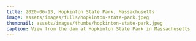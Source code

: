 ```yaml
---
title: 2020-06-13, Hopkinton State Park, Massachusetts
image: assets/images/fulls/hopkinton-state-park.jpeg
thumbnail: assets/images/thumbs/hopkinton-state-park.jpeg
caption: View from the dam at Hopkinton State Park in Massachusetts
---
```

